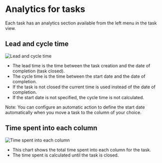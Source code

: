 Analytics for tasks
===================

Each task has an analytics section available from the left menu in the task view.

Lead and cycle time
-------------------

![Lead and cycle time](https://kanboard.net/screenshots/documentation/task-lead-cycle-time.png)

- The lead time is the time between the task creation and the date of completion (task closed).
- The cycle time is the time between the start date and the date of completion.
- If the task is not closed the current time is used instead of the date of completion.
- If the start date is not specified, the cycle time is not calculated.

Note: You can configure an automatic action to define the start date automatically when you move a task to the column of your choice.

Time spent into each column
---------------------------

![Time spent into each column](https://kanboard.net/screenshots/documentation/time-into-each-column.png)

- This chart shows the total time spent into each column for the task.
- The time spent is calculated until the task is closed.
